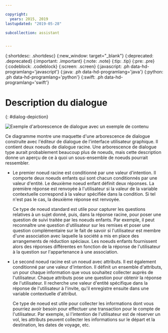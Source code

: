 ```yaml
---

copyright:
  years: 2015, 2019
lastupdated: "2019-05-28"

subcollection: assistant


---
```


{:shortdesc: .shortdesc}
{:new_window: target="_blank"}
{:deprecated: .deprecated}
{:important: .important}
{:note: .note}
{:tip: .tip}
{:pre: .pre}
{:codeblock: .codeblock}
{:screen: .screen}
{:javascript: .ph data-hd-programlang='javascript'}
{:java: .ph data-hd-programlang='java'}
{:python: .ph data-hd-programlang='python'}
{:swift: .ph data-hd-programlang='swift'}

# Description du dialogue
{: #dialog-depiction}

![Exemple d'arborescence de dialogue avec un exemple de contenu](images/dialog-depiction-full.png)

Ce diagramme montre une maquette d'une arborescence de dialogue construite avec l'éditeur de dialogue de l'interface utilisateur graphique. Il contient deux noeuds de dialogue racine. Une arborescence de dialogue type aurait probablement beaucoup plus de noeuds, mais cette description donne un aperçu de ce à quoi un sous-ensemble de noeuds pourrait ressembler.

- Le premier noeud racine est conditionné par une valeur d'intention. Il comporte deux noeuds enfants qui sont chacun conditionnés par une valeur d'entité.  Le deuxième noeud enfant définit deux réponses. La première réponse est renvoyée à l'utilisateur si la valeur de la variable contextuelle correspond à la valeur spécifiée dans la condition. Si tel n'est pas le cas, la deuxième réponse est renvoyée.

  Ce type de noeud standard est utile pour capturer les questions relatives à un sujet donné, puis, dans la réponse racine, pour poser une question de suivi traitée par les noeuds enfants. Par exemple, il peut reconnaître une question d'utilisateur sur les remises et poser une question complémentaire sur le fait de savoir si l'utilisateur est membre d'une association avec laquelle la société a mis en place des arrangements de réduction spéciaux. Les noeuds enfants fournissent alors des réponses différentes en fonction de la réponse de l'utilisateur à la question sur l'appartenance à une association.

- Le second noeud racine est un noeud avec attributs. Il est également conditionné par une valeur d'intention. Il définit un ensemble d'attributs, un pour chaque information que vous souhaitez collecter auprès de l'utilisateur. Chaque attributs pose une question pour obtenir la réponse de l'utilisateur. Il recherche une valeur d'entité spécifique dans la réponse de l'utilisateur à l'invite, qu'il enregistre ensuite dans une variable contextuelle d'attribut.

  Ce type de noeud est utile pour collecter les informations dont vous pourriez avoir besoin pour effectuer une transaction pour le compte de l'utilisateur. Par exemple, si l'intention de l'utilisateur est de réserver un vol, les attributs peuvent collecter les informations sur le départ et la destination, les dates de voyage, etc.
